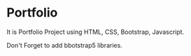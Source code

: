 # Portfolio
It is Portfolio Project using HTML, CSS, Bootstrap, Javascript.

Don't Forget to add bbotstrap5 libraries. 
